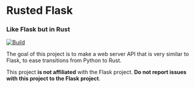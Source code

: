 # Rusted Flask
### Like Flask but in Rust

[![Build](https://github.com/zurgeg/rustedflask/actions/workflows/rust.yml/badge.svg)](https://github.com/zurgeg/rustedflask/actions/workflows/rust.yml)

The goal of this project is to make a web server API that is very similar to Flask, to ease transitions from Python to Rust.

This project **is not affiliated** with the Flask project. **Do not report issues with this project to the Flask project**.